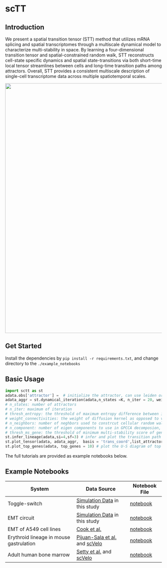 # scTT

## Introduction
We present a spatial transition tensor (STT) method that utilizes mRNA splicing and spatial transcriptomes through a multiscale dynamical model to characterize multi-stability in space. By learning a four-dimensional transition tensor and spatial-constrained random walk, STT reconstructs cell-state specific dynamics and spatial state-transitions via both short-time local tensor streamlines between cells and long-time transition paths among attractors. Overall, STT provides a consistent multiscale description of single-cell transcriptome data across multiple spatiotemporal scales. 


<img src="https://github.com/cliffzhou92/STT/blob/main/img/Picture1.png" width="800">

## Get Started
Install the dependencies by ``pip install -r requirements.txt``, and change directory to the ``./example_notebooks``

## Basic Usage
```python
import sctt as st
adata.obs['attractor'] =  # initialize the attractor, can use leiden or original annotation
adata_aggr = st.dynamical_iteration(adata,n_states =K, n_iter = 20, weight_connectivities = 0.5, n_neighbors = 100, n_components = 20,thresh_ms_gene = 0,thresh_entropy = 0.1)
# n_states: number of attractors
# n_iter: maximum of iteration
# thresh_entropy: the threshold of maximum entropy difference between iterations to halt iteration, default is 0.1
# weight_connectivities: the weight of diffusion kernel as opposed to velocity kernel, default is 0.5
# n_neighbors: number of neghbors used to constrcut cellular random walk, default is 100
# n_component: number of eigen components to use in GPCCA decomposion, default is 20
# thresh_ms_gene: the threshold of minimum multi-stability score of genes to include when constructing random walk, default is 0
st.infer_lineage(adata,si=4,sf=3) # infer and plot the transition path
st.plot_tensor(adata, adata_aggr,  basis = 'trans_coord',list_attractor = [0,1,2,3]) # plot the transition tensor components
st.plot_top_genes(adata, top_genes = 10) # plot the U-S diagram of top genes with highest multi-stability score

```
The full tutorials are provided as example notebooks below.
## Example Notebooks
**System** | **Data Source** | **Notebook File**
------------| -------------- | ------------
Toggle-switch | [Simulation Data](https://github.com/cliffzhou92/scTT/blob/main/data/toggle_switch/generating_toggle_data.ipynb) in this study | [notebook](https://github.com/cliffzhou92/scTT/blob/main/example_notebooks/example_toggle.ipynb)
EMT circuit | [Simulation Data](https://github.com/cliffzhou92/scTT/tree/main/data/emt_sim/Generating_Dataset.ipynb) in this study |[notebook](https://github.com/cliffzhou92/scTT/blob/main/example_notebooks/example_emt_circuit.ipynb)
EMT of A549 cell lines |[Cook et al.](https://www.nature.com/articles/s41467-020-16066-2)|[notebook](https://github.com/cliffzhou92/scTT/blob/main/example_notebooks/example-emt.ipynb)
Erythroid lineage in mouse gastrulation |[Pijuan-Sala et al.](https://www.nature.com/articles/s41586-019-0933-9) and [scVelo](https://scvelo.readthedocs.io/scvelo.datasets.gastrulation_erythroid/)|[notebook](https://github.com/cliffzhou92/scTT/blob/main/example_notebooks/example-mouse_eryth.ipynb)
Adult human bone marrow | [Setty et al.](https://www.nature.com/articles/s41587-019-0068-4) and [scVelo](https://scvelo.readthedocs.io/scvelo.datasets.bonemarrow/)| [notebook](https://github.com/cliffzhou92/scTT/blob/main/example_notebooks/examplebone_marrow.ipynb)
